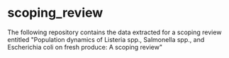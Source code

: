 # scoping_review
The following repository contains the data extracted for a scoping review entitled "Population dynamics of Listeria spp., Salmonella spp., and Escherichia coli on fresh produce: A scoping review"
